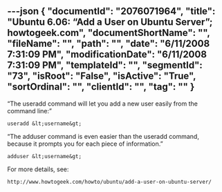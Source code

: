---json
{
  "documentId": "2076071964",
  "title": "Ubuntu 6.06: “Add a User on Ubuntu Server”; howtogeek.com",
  "documentShortName": "",
  "fileName": "",
  "path": "",
  "date": "6/11/2008 7:31:09 PM",
  "modificationDate": "6/11/2008 7:31:09 PM",
  "templateId": "",
  "segmentId": "73",
  "isRoot": "False",
  "isActive": "True",
  "sortOrdinal": "",
  "clientId": "",
  "tag": ""
}
---

“The useradd command will let you add a new user easily from the command line:”

    useradd &lt;username&gt;

“The adduser command is even easier than the useradd command, because it prompts you for each piece of information.”

    adduser &lt;username&gt;

For more details, see:

    http://www.howtogeek.com/howto/ubuntu/add-a-user-on-ubuntu-server/

